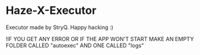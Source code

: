 # Haze-X-Executor

Executor made by StryQ.
Happy hacking :)

!IF YOU GET ANY ERROR OR IF THE APP WON'T START MAKE AN EMPTY FOLDER CALLED "autoexec" AND ONE CALLED "logs"
